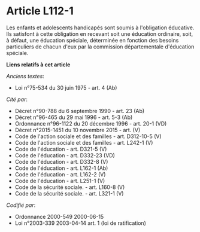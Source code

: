 # Article L112-1

Les enfants et adolescents handicapés sont soumis à l'obligation éducative. Ils satisfont à cette obligation en recevant soit
une éducation ordinaire, soit, à défaut, une éducation spéciale, déterminée en fonction des besoins particuliers de chacun
d'eux par la commission départementale d'éducation spéciale.

**Liens relatifs à cet article**

_Anciens textes_:

  - Loi n°75-534 du 30 juin 1975 - art. 4 (Ab)

_Cité par_:

  - Décret n°90-788 du 6 septembre 1990 - art. 23 (Ab)
  - Décret n°96-465 du 29 mai 1996 - art. 5-3 (Ab)
  - Ordonnance n°96-1122 du 20 décembre 1996 - art. 20-1 (VD)
  - Décret n°2015-1451 du 10 novembre 2015 - art. (V)
  - Code de l'action sociale et des familles - art. D312-10-5 (V)
  - Code de l'action sociale et des familles - art. L242-1 (V)
  - Code de l'éducation - art. D321-5 (V)
  - Code de l'éducation - art. D332-23 (VD)
  - Code de l'éducation - art. D332-8 (V)
  - Code de l'éducation - art. L162-1 (Ab)
  - Code de l'éducation - art. L162-2 (V)
  - Code de l'éducation - art. L251-1 (V)
  - Code de la sécurité sociale. - art. L160-8 (V)
  - Code de la sécurité sociale. - art. L321-1 (V)

_Codifié par_:

  - Ordonnance 2000-549 2000-06-15
  - Loi n°2003-339 2003-04-14 art. 1 (loi de ratification)
